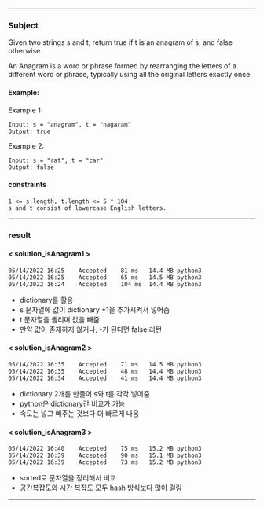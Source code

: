 ***

### Subject

Given two strings s and t, return true if t is an anagram of s, and false otherwise.

An Anagram is a word or phrase formed by rearranging the letters of a different word or phrase, typically using all the original letters exactly once.


#### Example:

Example 1:
```
Input: s = "anagram", t = "nagaram"
Output: true
```

Example 2:
```
Input: s = "rat", t = "car"
Output: false
```

#### constraints

```
1 <= s.length, t.length <= 5 * 104
s and t consist of lowercase English letters.
```

***

### result

#### < solution_isAnagram1 >
```
05/14/2022 16:25	Accepted	81 ms	14.4 MB	python3
05/14/2022 16:25	Accepted	65 ms	14.5 MB	python3
05/14/2022 16:24	Accepted	104 ms	14.4 MB	python3
```
- dictionary를 활용
- s 문자열에 값이 dictionary +1을 추가시켜서 넣어줌
- t 문자열을 돌리며 값을 빼줌
- 만약 값이 존재하지 않거나, -가 된다면 false 리턴

#### < solution_isAnagram2 >
```
05/14/2022 16:35	Accepted	71 ms	14.5 MB	python3
05/14/2022 16:35	Accepted	48 ms	14.4 MB	python3
05/14/2022 16:34	Accepted	41 ms	14.4 MB	python3
```
- dictionary 2개를 만들어 s와 t를 각각 넣어줌
- python은 dictionary간 비교가 가능
- 속도는 넣고 빼주는 것보다 더 빠르게 나옴

#### < solution_isAnagram3 >
```
05/14/2022 16:40	Accepted	75 ms	15.2 MB	python3
05/14/2022 16:39	Accepted	90 ms	15.1 MB	python3
05/14/2022 16:39	Accepted	73 ms	15.2 MB	python3
```
- sorted로 문자열을 정리해서 비교
- 공간복잡도와 시간 복잡도 모두 hash 방식보다 많이 걸림

***
